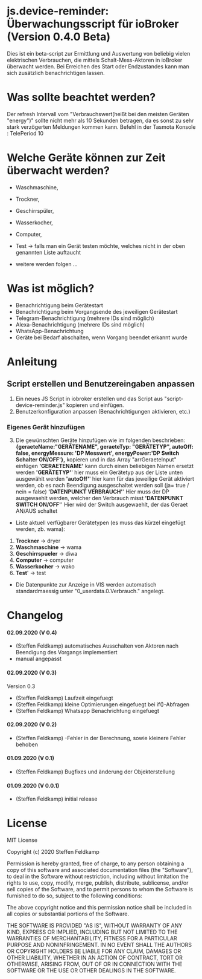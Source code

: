 # js.device-reminder: Überwachungsscript für ioBroker (Version 0.4.0 Beta)
Dies ist ein beta-script zur Ermittlung und Auswertung von beliebig vielen elektrischen Verbrauchen, die mittels Schalt-Mess-Aktoren in ioBroker überwacht werden. Bei Erreichen des Start oder Endzustandes kann man sich zusätzlich benachrichtigen lassen.

# Was sollte beachtet werden?
Der refresh Intervall vom "Verbrauchswert(heißt bei den meisten Geräten "energy")" sollte nicht mehr als 10 Sekunden betragen, da es sonst zu sehr stark verzögerten Meldungen kommen kann.
Befehl in der Tasmota Konsole : TelePeriod 10

# Welche Geräte können zur Zeit überwacht werden?
- Waschmaschine,
- Trockner,
- Geschirrspüler,
- Wasserkocher,
- Computer,
- Test -> falls man ein Gerät testen möchte, welches nicht in der oben genannten Liste auftaucht

- weitere werden folgen ...

# Was ist möglich?
- Benachrichtigung beim Gerätestart
- Benachrichtigung beim Vorgangsende des jeweiligen Gerätestart
- Telegram-Benachrichtigung (mehrere IDs sind möglich)
- Alexa-Benachrichtigung (mehrere IDs sind möglich)
- WhatsApp-Benachrichtung
- Geräte bei Bedarf abschalten, wenn Vorgang beendet erkannt wurde

# Anleitung
## Script erstellen und Benutzereingaben anpassen
1. Ein neues JS Script in iobroker erstellen und das Script aus "script-device-reminder.js" kopieren und einfügen.
2. Benutzerkonfiguration anpassen (Benachrichtigungen aktivieren, etc.)

### Eigenes Gerät hinzufügen
3. Die gewünschten Geräte hinzufügen wie im folgenden beschrieben:
**{geraeteName:"GERÄTENAME", geraeteTyp: "GERÄTETYP", autoOff: false, energyMessure: 'DP Messwert', energyPower:'DP Switch Schalter ON/OFF'},** kopieren und in das Array "arrGeraeteInput" einfügen
**'GERAETENAME'** kann durch einen beliebigen Namen ersetzt werden
**'GERÄTETYP'**' hier muss ein Gerätetyp aus der Liste unten ausgewählt werden
**'autoOff'**' hier kann für das jeweilige Gerät aktiviert werden, ob es nach Beendigung ausgeschaltet werden soll (ja= true / nein = false)
**'DATENPUNKT VERBRAUCH'**' Hier muss der DP ausgewaehlt werden, welcher den Verbrauch misst
**'DATENPUNKT SWITCH ON/OFF'**' Hier wird der Switch ausgewaehlt, der das Geraet AN/AUS schaltet

- Liste aktuell verfügbarer Gerätetypen (es muss das kürzel eingefügt werden, zb. wama):
1. **Trockner** -> dryer
2. **Waschmaschine** -> wama
3. **Geschirrspueler** -> diwa
4. **Computer** -> computer
5. **Wasserkocher** -> wako
6. **Test**' -> test

- Die Datenpunkte zur Anzeige in VIS werden automatisch standardmaessig unter "0_userdata.0.Verbrauch." angelegt.

# Changelog
#### 02.09.2020 (V 0.4)
- (Steffen Feldkamp) automatisches Ausschalten von Aktoren nach Beendigung des Vorgangs implementiert
- manual angepasst

#### 02.09.2020 (V 0.3)
Version 0.3
- (Steffen Feldkamp) Laufzeit eingefuegt
- (Steffen Feldkamp) kleine Optimierungen eingefuegt bei if()-Abfragen
- (Steffen Feldkamp) Whatsapp Benachrichtung eingefuegt

#### 02.09.2020 (V 0.2)
- (Steffen Feldkamp) -Fehler in der Berechnung, sowie kleinere Fehler behoben

#### 01.09.2020 (V 0.1)
- (Steffen Feldkamp) Bugfixes und änderung der Objekterstellung

#### 01.09.2020 (V 0.0.1)
- (Steffen Feldkamp) initial release

# License
MIT License

Copyright (c) 2020 Steffen Feldkamp

Permission is hereby granted, free of charge, to any person obtaining a copy of this software and associated documentation files (the "Software"), to deal in the Software without restriction, including without limitation the rights to use, copy, modify, merge, publish, distribute, sublicense, and/or sell copies of the Software, and to permit persons to whom the Software is furnished to do so, subject to the following conditions:

The above copyright notice and this permission notice shall be included in all copies or substantial portions of the Software.

THE SOFTWARE IS PROVIDED "AS IS", WITHOUT WARRANTY OF ANY KIND, EXPRESS OR IMPLIED, INCLUDING BUT NOT LIMITED TO THE WARRANTIES OF MERCHANTABILITY, FITNESS FOR A PARTICULAR PURPOSE AND NONINFRINGEMENT. IN NO EVENT SHALL THE AUTHORS OR COPYRIGHT HOLDERS BE LIABLE FOR ANY CLAIM, DAMAGES OR OTHER LIABILITY, WHETHER IN AN ACTION OF CONTRACT, TORT OR OTHERWISE, ARISING FROM, OUT OF OR IN CONNECTION WITH THE SOFTWARE OR THE USE OR OTHER DEALINGS IN THE SOFTWARE.
